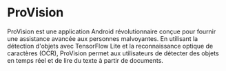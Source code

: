 # ProVision
ProVision est une application Android révolutionnaire conçue pour fournir une assistance avancée aux personnes malvoyantes. En utilisant la détection d'objets avec TensorFlow Lite et la reconnaissance optique de caractères (OCR), ProVision permet aux utilisateurs de détecter des objets en temps réel et de lire du texte à partir de documents.

